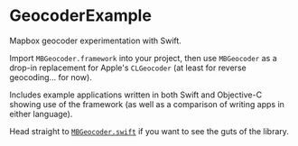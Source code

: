 GeocoderExample
===============

Mapbox geocoder experimentation with Swift. 

Import `MBGeocoder.framework` into your project, then use `MBGeocoder` as a drop-in replacement for Apple's `CLGeocoder` (at least for reverse geocoding... for now). 

Includes example applications written in both Swift and Objective-C showing use of the framework (as well as a comparison of writing apps in either language). 

Head straight to [`MBGeocoder.swift`](https://github.com/incanus/GeocoderExample/blob/master/MBGeocoder/MBGeocoder.swift) if you want to see the guts of the library. 
